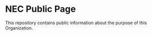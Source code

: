 # NEC Public Page

This repository contains public information about the purpose of this Organization.
